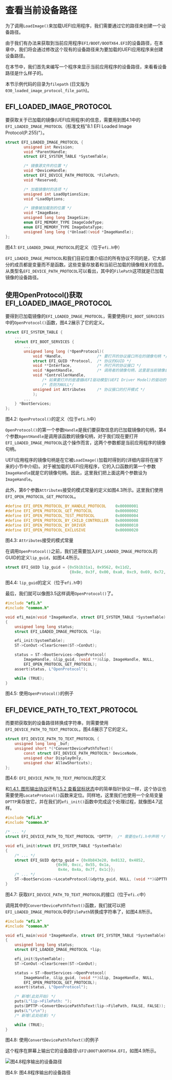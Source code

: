 # 查看当前设备路径

为了调用`LoadImage()`来加载UEFI应用程序，我们需要通过它的路径来创建一个设备路径。

由于我们有办法来获取到当前应用程序`EFI/BOOT/BOOTX64.EFI`的设备路径，在本章中，我们将会通过修改这个现有的设备路径来为要加载的UEFI应用程序来创建设备路径。

在本节中，我们首先来编写一个程序来显示当前应用程序的设备路径，来看看设备路径是什么样子的。

本节示例代码的目录为`filepath` (日文版为`030_loaded_image_protocol_file_path`)。


## EFI_LOADED_IMAGE_PROTOCOL

要获取关于已加载的镜像(UEFI应用程序)的信息，需要用到图4.1中的`EFI_LOADED_IMAGE_PROTOCOL`（标准文档"8.1 EFI Loaded Image Protocol(P.255)"）。

```c
struct EFI_LOADED_IMAGE_PROTOCOL {
        unsigned int Revision;
        void *ParentHandle;
        struct EFI_SYSTEM_TABLE *SystemTable;

        /* 镜像源文件的位置 */
        void *DeviceHandle;
        struct EFI_DEVICE_PATH_PROTOCOL *FilePath;
        void *Reserved;

        /* 加载镜像时的选项 */
        unsigned int LoadOptionsSize;
        void *LoadOptions;

        /* 镜像被加载到的位置 */
        void *ImageBase;
        unsigned long long ImageSize;
        enum EFI_MEMORY_TYPE ImageCodeType;
        enum EFI_MEMORY_TYPE ImageDataType;
        unsigned long long (*Unload)(void *ImageHandle);
};
```

图4.1: `EFI_LOADED_IMAGE_PROTOCOL`的定义（位于`efi.h`中）

`EFI_LOADED_IMAGE_PROTOCOL`和我们目前位置介绍过的所有协议不同的是，它大部分的成员都是变量而不是函数。这些变量存放着和当前已加载的镜像相关的信息。从类型名`EFI_DEVICE_PATH_PROTOCOL`可以看出，其中的`FilePath`这项就是已加载镜像的设备路径。


## 使用OpenProtocol()获取EFI_LOADED_IMAGE_PROTOCOL

要得到已加载镜像的`EFI_LOADED_IMAGE_PROTOCOL`，需要使用`EFI_BOOT_SERVICES`中的`OpenProtocol()`函数，图4.2展示了它的定义。

```c
struct EFI_SYSTEM_TABLE {
    ...
    struct EFI_BOOT_SERVICES {
        ...
        unsigned long long (*OpenProtocol)(
            void *Handle,               /* 要打开的协议接口所在的镜像句柄 */
            struct EFI_GUID *Protocol,  /* 协议的GUID */
            void **Interface,           /* 所打开的协议接口 */
            void *AgentHandle,          /* 调用者的镜像句柄，这里是当前镜像自己 */
            void *ControllerHandle,
                /* 如果要打开的是遵循UEFI驱动模型(UEFI Driver Model)的驱动的协议, 为控制器句柄 */
                /* 否则为NULL*/
            unsigned int Attributes     /* 协议接口的打开模式 */
            );
        ...
    } *BootServices;
};
```

图4.2: `OpenProtocol()`的定义（位于`efi.h`中）

`OpenProtocol()`的第一个参数`Handle`是我们要获取信息的已加载镜像的句柄，第4个参数`AgentHandle`是调用该函数的镜像句柄，对于我们现在要打开`EFI_LOADED_IMAGE_PROTOCOL`这个操作而言，这两个参数都是当前应用程序的镜像句柄。

UEFI应用程序的镜像句柄是在它被`LoadImage()`加载时得到的(详细内容将在接下来的小节中介绍)。对于被加载的UEFI应用程序，它的入口函数的第一个参数`ImageHandle`就是它的镜像句柄。因此，这里我们把上面这两个参数设为`ImageHandle`。

此外，第6个参数`Attributes`接受的模式常量的定义如图4.3所示。这里我们使用`EFI_OPEN_PROTOCOL_GET_PROTOCOL`。

```c
#define EFI_OPEN_PROTOCOL_BY_HANDLE_PROTOCOL    0x00000001
#define EFI_OPEN_PROTOCOL_GET_PROTOCOL          0x00000002
#define EFI_OPEN_PROTOCOL_TEST_PROTOCOL         0x00000004
#define EFI_OPEN_PROTOCOL_BY_CHILD_CONTROLLER   0x00000008
#define EFI_OPEN_PROTOCOL_BY_DRIVER             0x00000010
#define EFI_OPEN_PROTOCOL_EXCLUSIVE             0x00000020
```

图4.3: `Attributes`接受的模式常量

在调用`OpenProtocol()`之前，我们还需要加入`EFI_LOADED_IMAGE_PROTOCOL`的GUID的定义`lip_guid`，如图4.4所示。

```c
struct EFI_GUID lip_guid = {0x5b1b31a1, 0x9562, 0x11d2,
                            {0x8e, 0x3f, 0x00, 0xa0, 0xc9, 0x69, 0x72, 0x3b}};
```

图4.4: `lip_guid`的定义（位于`efi.h`中）

最后，我们就可以像图3.5这样调用`OpenProtocol()`了。

```c
#include "efi.h"
#include "common.h"

void efi_main(void *ImageHandle, struct EFI_SYSTEM_TABLE *SystemTable)
{
    unsigned long long status;
    struct EFI_LOADED_IMAGE_PROTOCOL *lip;

    efi_init(SystemTable);
    ST->ConOut->ClearScreen(ST->ConOut);

    status = ST->BootServices->OpenProtocol(
        ImageHandle, &lip_guid, (void **)&lip, ImageHandle, NULL,
        EFI_OPEN_PROTOCOL_GET_PROTOCOL);
    assert(status, L"OpenProtocol");

    while (TRUE);
}
```

图4.5: 使用`OpenProtocol()`的例子


## EFI_DEVICE_PATH_TO_TEXT_PROTOCOL

而要把获取到的设备路径转换成字符串，则需要使用`EFI_DEVICE_PATH_TO_TEXT_PROTOCOL`，图4.6展示了它的定义。

```c
struct EFI_DEVICE_PATH_TO_TEXT_PROTOCOL {
    unsigned long long _buf;
    unsigned short *(*ConvertDevicePathToText)(
        const struct EFI_DEVICE_PATH_PROTOCOL* DeviceNode,
        unsigned char DisplayOnly,
        unsigned char AllowShortcuts);
};
```

图4.6: `EFI_DEVICE_PATH_TO_TEXT_PROTOCOL`的定义

和[1.4.1. 图形输出协议](../../part1/graphic/gop.md)还有[1.5.2 查看鼠标状态](../../part1/mouse/pstat.md)中的简单指针协议一样，这个协议也需要使用`LocateProtocol()`函数来定位。同样地，这里我们也使用一个全局变量`DPTTP`来存放它，并在我们的`efi_init()`函数中完成这个处理过程，就像图4.7这样。

```c
#include "efi.h"
#include "common.h"

/* ... */
struct EFI_DEVICE_PATH_TO_TEXT_PROTOCOL *DPTTP;  /* 需要在efi.h中声明 */

void efi_init(struct EFI_SYSTEM_TABLE *SystemTable)
{
    /* ... */
    struct EFI_GUID dpttp_guid = {0x8b843e20, 0x8132, 0x4852,
                      {0x90, 0xcc, 0x55, 0x1a,
                       0x4e, 0x4a, 0x7f, 0x1c}};
    /* ... */
    ST->BootServices->LocateProtocol(&dpttp_guid, NULL, (void **)&DPTTP);
}
```

图4.7: 获取`EFI_DEVICE_PATH_TO_TEXT_PROTOCOL`的接口（位于`efi.c`中）

调用其中的`ConvertDevicePathToText()`函数，我们就可以把`EFI_LOADED_IMAGE_PROTOCOL`中的`FilePath`转换成字符串了，如图4.8所示。

```c
#include "efi.h"
#include "common.h"

void efi_main(void *ImageHandle, struct EFI_SYSTEM_TABLE *SystemTable)
{
    unsigned long long status;
    struct EFI_LOADED_IMAGE_PROTOCOL *lip;

    efi_init(SystemTable);
    ST->ConOut->ClearScreen(ST->ConOut);

    status = ST->BootServices->OpenProtocol(
        ImageHandle, &lip_guid, (void **)&lip, ImageHandle, NULL,
        EFI_OPEN_PROTOCOL_GET_PROTOCOL);
    assert(status, L"OpenProtocol");

    /* 新增(此处开始) */
    puts(L"lip->FilePath: ");
    puts(DPTTP->ConvertDevicePathToText(lip->FilePath, FALSE, FALSE));
    puts(L"\r\n");
    /* 新增(此处结束) */

    while (TRUE);
}
```

图4.8: 使用`ConvertDevicePathToText()`的例子

这个程序在屏幕上输出它的设备路径`\EFI\BOOT\BOOTX64.EFI`，如图4.9所示。

![图4.8程序输出的设备路径](../../images/part2/filepath.png)

图4.9: 图4.8程序输出的设备路径
